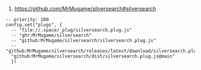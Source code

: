 
1. https://github.com/MrMugame/silversearch#silversearch

```space-lua
-- priority: 100
config.set("plugs", {
  -- "file://.space/_plug/silversearch.plug.js"
  -- "ghr:MrMugame/silversearch"
  -- "github:MrMugame/silversearch/silversearch.plug.js"
  -- "github:MrMugame/silversearch/releases/latest/download/silversearch.plug.js"
  "github:MrMugame/silversearch/dist/silversearch.plug.js@main"
  })
```
